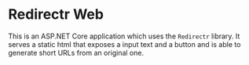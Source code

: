 # Redirectr Web

This is an ASP.NET Core application which uses the `Redirectr` library.
It serves a static html that exposes a input text and a button and is able to generate
short URLs from an original one.
